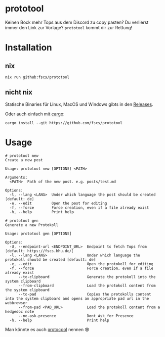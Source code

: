 # prototool

Keinen Bock mehr Tops aus dem Discord zu copy pasten? Du verlierst immer den Link zur Vorlage?
`prototool` kommt dir zur Rettung!

# Installation

## nix

```
nix run github:fscs/prototool
```

## nicht nix

Statische Binaries für Linux, MacOS und Windows gibts in den [Releases](https://github.com/fscs/prototool/releases/latest).

Oder auch einfach mit [cargo](https://doc.rust-lang.org/cargo/getting-started/installation.html):

```
cargo install --git https://github.com/fscs/prototool
```

# Usage

```
# prototool new
Create a new post

Usage: prototool new [OPTIONS] <PATH>

Arguments:
  <PATH>  Path of the new post. e.g. posts/test.md

Options:
  -l, --lang <LANG>  Under which language the post should be created [default: de]
  -e, --edit         Open the post for editing
  -f, --force        Force creation, even if a file already exist
  -h, --help         Print help

# prototool gen
Generate a new Protokoll

Usage: prototool gen [OPTIONS]

Options:
  -U, --endpoint-url <ENDPOINT_URL>  Endpoint to fetch Tops from [default: https://fscs.hhu.de/]
  -l, --lang <LANG>                  Under which language the protokoll should be created [default: de]
  -e, --edit                         Open the protokoll for editing
  -f, --force                        Force creation, even if a file already exist
      --to-clipboard                 Generate the protokoll into the system clipboard
      --from-clipboard               Load the protokoll content from the system clipboard
      --to-pad                       Copies the protokolls content into the system clipboard and opens an appropriate pad url in the webbrowser
      --from-pad <PAD_URL>           Load the protokoll content from a hedgedoc note
      --no-ask-presence              Dont Ask for Presence
  -h, --help                         Print help
```

Man könnte es auch [protocool](https://www.youtube.com/watch?v=BxDmrzuPsYk) nennen :sunglasses:
